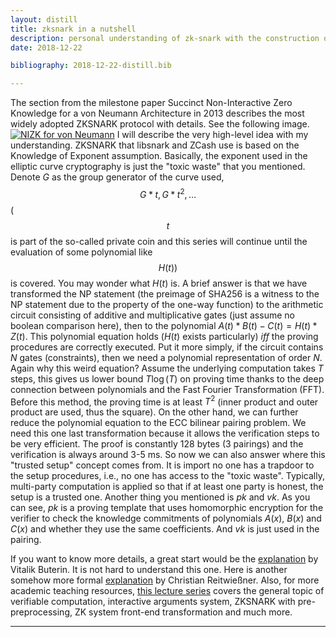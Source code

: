 ```yaml
---
layout: distill
title: zksnark in a nutshell 
description: personal understanding of zk-snark with the construction of Groth'16
date: 2018-12-22

bibliography: 2018-12-22-distill.bib

---
```


The section from the milestone paper <d-cite key="cryptoeprint2013879">Succinct Non-Interactive Zero Knowledge for a von Neumann Architecture</d-cite> in 2013 describes the most widely adopted ZKSNARK protocol with details. See the following image.
[![NIZK for von Neumann][1]][1]
I will describe the very high-level idea with my understanding.
ZKSNARK that libsnark and ZCash use is based on the Knowledge of Exponent assumption. Basically, the exponent used in the elliptic curve cryptography is just the "toxic waste" that you mentioned. Denote $G$ as the group generator of the curve used, $$G*t, G*t^2, \ldots$$ ($$t$$ is part of the so-called private coin and this series will continue until the evaluation of some polynomial like $$H(t))$$ is covered. You may wonder what $H(t)$ is. A brief answer is that we have transformed the NP statement (the preimage of SHA256 is a witness to the NP statement due to the property of the one-way function) to the arithmetic circuit consisting of additive and multiplicative gates (just assume no boolean comparison here), then to the polynomial $A(t)*B(t)-C(t)=H(t)*Z(t)$. This polynomial equation holds ($H(t)$ exists particularly) $iff$ the proving procedures are correctly executed. Put it more simply, if the circuit contains $N$ gates (constraints), then we need a polynomial representation of order $N$. Again why this weird equation? Assume the underlying computation takes $T$ steps, this gives us lower bound $T\log(T)$ on proving time thanks to the deep connection between polynomials and the $\text{Fast Fourier Transformation (FFT)}$. Before this method, the proving time is at least $T^2$ (inner product and outer product are used, thus the square). On the other hand, we can further reduce the polynomial equation to the $\text{ECC}$ bilinear pairing problem. We need this one last transformation because it allows the verification steps to be very efficient. The proof is constantly 128 bytes (3 pairings) and the verification is always around 3-5 ms. So now we can also answer where this "trusted setup" concept comes from. It is import no one has a trapdoor to the setup procedures, i.e., no one has access to the "toxic waste". Typically, multi-party computation is applied so that if at least one party is honest, the setup is a trusted one. Another thing you mentioned is $pk$ and $vk$. As you can see, $pk$ is a proving template that uses homomorphic encryption for the verifier to check the knowledge commitments of polynomials $A(x)$, $B(x)$ and $C(x)$ and whether they use the same coefficients. And $vk$ is just used in the pairing.


If you want to know more details, a great start would be the [explanation][2] by Vitalik Buterin. It is not hard to understand this one. Here is another somehow more formal [explanation][3] by Christian Reitwießner. Also, for more academic teaching resources, [this lecture series][4] covers the general topic of verifiable computation, interactive arguments system, ZKSNARK with pre-preprocessing, ZK system front-end transformation and much more.


  [1]: https://i.stack.imgur.com/pNj2O.png
  [2]: https://medium.com/@VitalikButerin/zk-snarks-under-the-hood-b33151a013f6
  [3]: https://chriseth.github.io/notes/articles/zksnarks/zksnarks.pdf
  [4]: https://cyber.biu.ac.il/event/the-6th-biu-winter-school/

***



